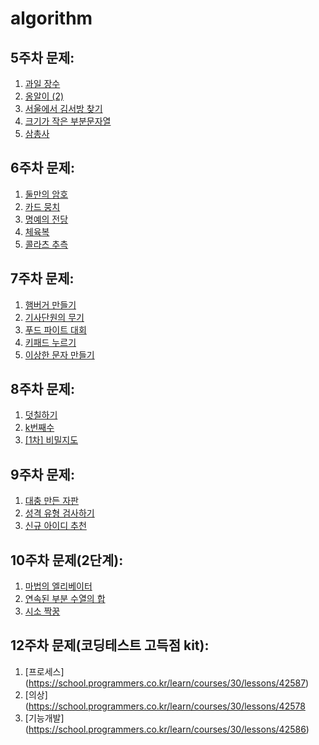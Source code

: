 # algorithm

## 5주차 문제:
1. [과일 장수](https://school.programmers.co.kr/learn/courses/30/lessons/135808)
2. [옹알이 (2)](https://school.programmers.co.kr/learn/courses/30/lessons/133499)
3. [서울에서 김서방 찾기](https://school.programmers.co.kr/learn/courses/30/lessons/12919)
4. [크기가 작은 부분문자열](https://school.programmers.co.kr/learn/courses/30/lessons/147355)
5. [삼총사](https://school.programmers.co.kr/learn/courses/30/lessons/131705)

## 6주차 문제:
1. [둘만의 암호](https://school.programmers.co.kr/learn/courses/30/lessons/155652)
2. [카드 뭉치](https://school.programmers.co.kr/learn/courses/30/lessons/159994)
3. [명예의 전당](https://school.programmers.co.kr/learn/courses/30/lessons/138477)
4. [체육복](https://school.programmers.co.kr/learn/courses/30/lessons/42862)
5. [콜라츠 추측](https://school.programmers.co.kr/learn/courses/30/lessons/12943)

## 7주차 문제:
1. [햄버거 만들기](https://school.programmers.co.kr/learn/courses/30/lessons/133502)
2. [기사단원의 무기](https://school.programmers.co.kr/learn/courses/30/lessons/136798)
3. [푸드 파이트 대회](https://school.programmers.co.kr/learn/courses/30/lessons/134240)
4. [키패드 누르기](https://school.programmers.co.kr/learn/courses/30/lessons/67256)
5. [이상한 문자 만들기](https://school.programmers.co.kr/learn/courses/30/lessons/12930)

## 8주차 문제:
1. [덧칠하기](https://school.programmers.co.kr/learn/courses/30/lessons/161989)
2. [k번째수](https://school.programmers.co.kr/learn/courses/30/lessons/42748)
3. [[1차] 비밀지도](https://school.programmers.co.kr/learn/courses/30/lessons/17681)

## 9주차 문제:
1. [대충 만든 자판](https://school.programmers.co.kr/learn/courses/30/lessons/160586)
2. [성격 유형 검사하기](https://school.programmers.co.kr/learn/courses/30/lessons/118666)
3. [신규 아이디 추천](https://school.programmers.co.kr/learn/courses/30/lessons/72410)

## 10주차 문제(2단계):
1. [마법의 엘리베이터](https://school.programmers.co.kr/learn/courses/30/lessons/148653)
2. [연속된 부분 수열의 합](https://school.programmers.co.kr/learn/courses/30/lessons/178870)
3. [시소 짝꿍](https://school.programmers.co.kr/learn/courses/30/lessons/152996)

## 12주차 문제(코딩테스트 고득점 kit):
1. [프로세스] (https://school.programmers.co.kr/learn/courses/30/lessons/42587)
2. [의상] (https://school.programmers.co.kr/learn/courses/30/lessons/42578
3. [기능개발] (https://school.programmers.co.kr/learn/courses/30/lessons/42586)
